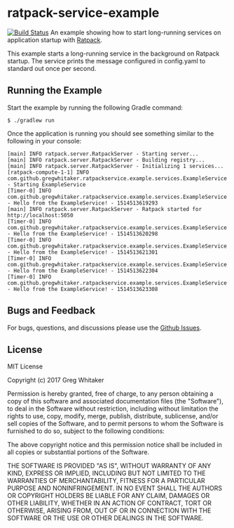 # ratpack-service-example
[![Build Status](https://travis-ci.org/gregwhitaker/ratpack-service-example.svg?branch=master)](https://travis-ci.org/gregwhitaker/ratpack-service-example)
An example showing how to start long-running services on application startup with [Ratpack](http://www.ratpack.io).

This example starts a long-running service in the background on Ratpack startup. The service prints the message configured in config.yaml to standard out once per second.

## Running the Example
Start the example by running the following Gradle command:

    $ ./gradlew run
    
Once the application is running you should see something similar to the following in your console:

    [main] INFO ratpack.server.RatpackServer - Starting server...
    [main] INFO ratpack.server.RatpackServer - Building registry...
    [main] INFO ratpack.server.RatpackServer - Initializing 1 services...
    [ratpack-compute-1-1] INFO com.github.gregwhitaker.ratpackservice.example.services.ExampleService - Starting ExampleService
    [Timer-0] INFO com.github.gregwhitaker.ratpackservice.example.services.ExampleService - Hello from the ExampleService! - 1514513619293
    [main] INFO ratpack.server.RatpackServer - Ratpack started for http://localhost:5050
    [Timer-0] INFO com.github.gregwhitaker.ratpackservice.example.services.ExampleService - Hello from the ExampleService! - 1514513620298
    [Timer-0] INFO com.github.gregwhitaker.ratpackservice.example.services.ExampleService - Hello from the ExampleService! - 1514513621301
    [Timer-0] INFO com.github.gregwhitaker.ratpackservice.example.services.ExampleService - Hello from the ExampleService! - 1514513622304
    [Timer-0] INFO com.github.gregwhitaker.ratpackservice.example.services.ExampleService - Hello from the ExampleService! - 1514513623308

## Bugs and Feedback
For bugs, questions, and discussions please use the [Github Issues](https://github.com/gregwhitaker/ratpack-service-example/issues).

## License
MIT License

Copyright (c) 2017 Greg Whitaker

Permission is hereby granted, free of charge, to any person obtaining a copy
of this software and associated documentation files (the "Software"), to deal
in the Software without restriction, including without limitation the rights
to use, copy, modify, merge, publish, distribute, sublicense, and/or sell
copies of the Software, and to permit persons to whom the Software is
furnished to do so, subject to the following conditions:

The above copyright notice and this permission notice shall be included in all
copies or substantial portions of the Software.

THE SOFTWARE IS PROVIDED "AS IS", WITHOUT WARRANTY OF ANY KIND, EXPRESS OR
IMPLIED, INCLUDING BUT NOT LIMITED TO THE WARRANTIES OF MERCHANTABILITY,
FITNESS FOR A PARTICULAR PURPOSE AND NONINFRINGEMENT. IN NO EVENT SHALL THE
AUTHORS OR COPYRIGHT HOLDERS BE LIABLE FOR ANY CLAIM, DAMAGES OR OTHER
LIABILITY, WHETHER IN AN ACTION OF CONTRACT, TORT OR OTHERWISE, ARISING FROM,
OUT OF OR IN CONNECTION WITH THE SOFTWARE OR THE USE OR OTHER DEALINGS IN THE
SOFTWARE.
